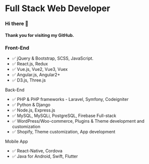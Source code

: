 # Full Stack Web Developer 
### Hi there 👋

#### Thank you for visiting my GitHub.

 ### Front-End
- ✅ jQuery & Bootstrap, SCSS, JavaScript.
- ✅ React.js, Redux
- ✅ Vue.js, Vue2, Vue3, Vuex
- ✅ Angular.js, Angular2+
- ✅ D3.js, Three.js

Back-End
- ✅ PHP & PHP frameworks - Laravel, Symfony, Codeigniter
- ✅ Python & Django
- ✅ Node.js, Express.js
- ✅ MySQL, MySQLi, PostgreSQL, Firebase
Full-stack
- ✅ WordPress/Woo-commerce, Plugins & Theme development and customization
- ✅ Shopify, Theme customization, App development

Mobile App
- ✅ React-Native, Cordova
- ✅ Java for Android, Swift, Flutter
 
